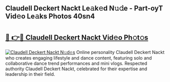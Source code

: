 ## Claudell Deckert Nackt Le𝚊k𝚎d N𝚞𝚍e - Part-oyT Vid𝚎o Le𝚊ks Photos 40sn4

# <h2><a href="http://fb05a1.evod.top/?m=Claudell+Deckert+Nackt">🔗 👉🔴 Claudell Deckert Nackt Vid𝚎o Ph𝚘t𝚘s</a></h2>

[![Claudell Deckert Nackt N𝚞d𝚎s](https://i.imgur.com/8V9OHl7.gif)](http://fb05a1.evod.top/?m=Claudell+Deckert+Nackt)
Online personality Claudell Deckert Nackt who creates engaging lifestyle and dance content, featuring solo and collaborative dance trend performances and mini vlogs. Respected authority Claudell Deckert Nackt, celebrated for their expertise and leadership in their field. 
